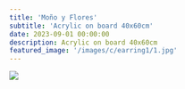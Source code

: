 ```yaml
---
title: 'Moño y Flores'
subtitle: 'Acrylic on board 40x60cm'
date: 2023-09-01 00:00:00
description: Acrylic on board 40x60cm
featured_image: '/images/c/earring1/1.jpg'
---
```


<div class="gallery" data-columns="1">
	<img src="/images/c/earring1/1.jpg">
</div>

